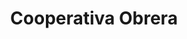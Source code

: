 ---
title: "Cooperativa Obrera"
url: /bahia-blanca/cooperativa-obrera-avenida-colon/
shop: comodidad
---